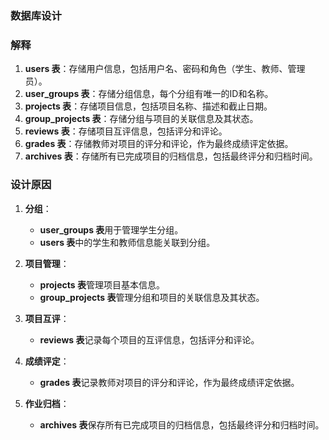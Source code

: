 ### 数据库设计

### 解释

1. **users 表**：存储用户信息，包括用户名、密码和角色（学生、教师、管理员）。
2. **user_groups 表**：存储分组信息，每个分组有唯一的ID和名称。
3. **projects 表**：存储项目信息，包括项目名称、描述和截止日期。
4. **group_projects 表**：存储分组与项目的关联信息及其状态。
5. **reviews 表**：存储项目互评信息，包括评分和评论。
6. **grades 表**：存储教师对项目的评分和评论，作为最终成绩评定依据。
7. **archives 表**：存储所有已完成项目的归档信息，包括最终评分和归档时间。

### 设计原因

1. **分组**：
    - **user_groups 表**用于管理学生分组。
    - **users 表**中的学生和教师信息能关联到分组。

2. **项目管理**：
    - **projects 表**管理项目基本信息。
    - **group_projects 表**管理分组和项目的关联信息及其状态。

3. **项目互评**：
    - **reviews 表**记录每个项目的互评信息，包括评分和评论。

4. **成绩评定**：
    - **grades 表**记录教师对项目的评分和评论，作为最终成绩评定依据。

5. **作业归档**：
    - **archives 表**保存所有已完成项目的归档信息，包括最终评分和归档时间。



